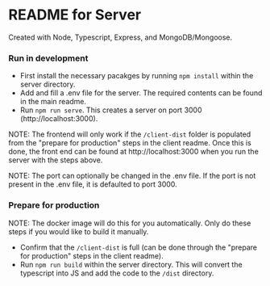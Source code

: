 # README for Server
Created with Node, Typescript, Express, and MongoDB/Mongoose.


### Run in development
- First install the necessary pacakges by running `npm install` within the server directory.
- Add and fill a .env file for the server. The required contents can be found in the main readme.
- Run `npm run serve`. This creates a server on port 3000 (http://localhost:3000).

NOTE: The frontend will only work if the `/client-dist` folder is populated from the "prepare for production" steps in the client readme. Once this is done, the front end can be found at http://localhost:3000 when you run the server with the steps above.

NOTE: The port can optionally be changed in the .env file. If the port is not present in the .env file, it is defaulted to port 3000.

### Prepare for production
NOTE: The docker image will do this for you automatically. Only do these steps if you would like to build it manually.
- Confirm that the `/client-dist` is full (can be done through the "prepare for production" steps in the client readme).
- Run `npm run build` within the server directory. This will convert the typescript into JS and add the code to the `/dist` directory.